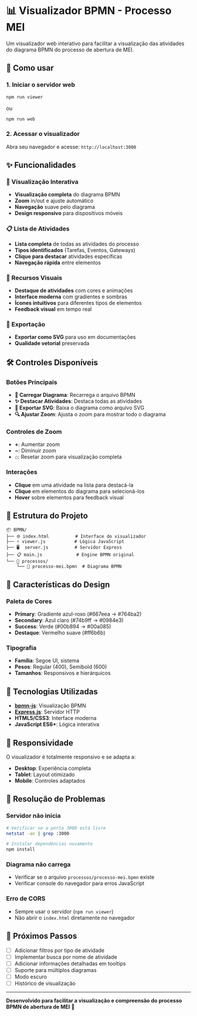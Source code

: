 # 📊 Visualizador BPMN - Processo MEI

Um visualizador web interativo para facilitar a visualização das atividades do diagrama BPMN do processo de abertura de MEI.

## 🚀 Como usar

### 1. Iniciar o servidor web

```bash
npm run viewer
```

ou

```bash
npm run web
```

### 2. Acessar o visualizador

Abra seu navegador e acesse: `http://localhost:3000`

## ✨ Funcionalidades

### 🎯 Visualização Interativa

- **Visualização completa** do diagrama BPMN
- **Zoom** in/out e ajuste automático
- **Navegação** suave pelo diagrama
- **Design responsivo** para dispositivos móveis

### 📋 Lista de Atividades

- **Lista completa** de todas as atividades do processo
- **Tipos identificados** (Tarefas, Eventos, Gateways)
- **Clique para destacar** atividades específicas
- **Navegação rápida** entre elementos

### 🎨 Recursos Visuais

- **Destaque de atividades** com cores e animações
- **Interface moderna** com gradientes e sombras
- **Ícones intuitivos** para diferentes tipos de elementos
- **Feedback visual** em tempo real

### 💾 Exportação

- **Exportar como SVG** para uso em documentações
- **Qualidade vetorial** preservada

## 🛠️ Controles Disponíveis

### Botões Principais

- **📁 Carregar Diagrama**: Recarrega o arquivo BPMN
- **✨ Destacar Atividades**: Destaca todas as atividades
- **💾 Exportar SVG**: Baixa o diagrama como arquivo SVG
- **🔍 Ajustar Zoom**: Ajusta o zoom para mostrar todo o diagrama

### Controles de Zoom

- **+**: Aumentar zoom
- **−**: Diminuir zoom
- **⌂**: Resetar zoom para visualização completa

### Interações

- **Clique** em uma atividade na lista para destacá-la
- **Clique** em elementos do diagrama para selecioná-los
- **Hover** sobre elementos para feedback visual

## 📁 Estrutura do Projeto

```
📦 BPMN/
├── 🌐 index.html          # Interface do visualizador
├── ⚡ viewer.js           # Lógica JavaScript
├── 🖥️  server.js          # Servidor Express
├── 📋 main.js             # Engine BPMN original
└── 📁 processos/
    └── 📄 processo-mei.bpmn  # Diagrama BPMN
```

## 🎨 Características do Design

### Paleta de Cores

- **Primary**: Gradiente azul-roxo (#667eea → #764ba2)
- **Secondary**: Azul claro (#74b9ff → #0984e3)
- **Success**: Verde (#00b894 → #00a085)
- **Destaque**: Vermelho suave (#ff6b6b)

### Tipografia

- **Família**: Segoe UI, sistema
- **Pesos**: Regular (400), Semibold (600)
- **Tamanhos**: Responsivos e hierárquicos

## 🔧 Tecnologias Utilizadas

- **[bpmn-js](https://bpmn.io/toolkit/bpmn-js/)**: Visualização BPMN
- **[Express.js](https://expressjs.com/)**: Servidor HTTP
- **HTML5/CSS3**: Interface moderna
- **JavaScript ES6+**: Lógica interativa

## 📱 Responsividade

O visualizador é totalmente responsivo e se adapta a:

- **Desktop**: Experiência completa
- **Tablet**: Layout otimizado
- **Mobile**: Controles adaptados

## 🐛 Resolução de Problemas

### Servidor não inicia

```bash
# Verificar se a porta 3000 está livre
netstat -an | grep :3000

# Instalar dependências novamente
npm install
```

### Diagrama não carrega

- Verificar se o arquivo `processos/processo-mei.bpmn` existe
- Verificar console do navegador para erros JavaScript

### Erro de CORS

- Sempre usar o servidor (`npm run viewer`)
- Não abrir o `index.html` diretamente no navegador

## 🎯 Próximos Passos

- [ ] Adicionar filtros por tipo de atividade
- [ ] Implementar busca por nome de atividade
- [ ] Adicionar informações detalhadas em tooltips
- [ ] Suporte para múltiplos diagramas
- [ ] Modo escuro
- [ ] Histórico de visualização

---

**Desenvolvido para facilitar a visualização e compreensão do processo BPMN de abertura de MEI** 🎉
